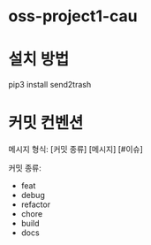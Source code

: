 # oss-project1-cau
# 설치 방법

pip3 install send2trash

# 커밋 컨벤션
메시지 형식: [커밋 종류] [메시지] [#이슈]

커밋 종류:
- feat
- debug
- refactor
- chore
- build
- docs
